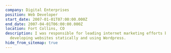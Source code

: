 ```yaml
---
company: Digital Enterprises
position: Web Developer
start_date: 2007-01-01T07:00:00.000Z
end_date: 2007-04-01T06:00:00.000Z
location: Fort Collins, CO
description: I was responsible for leading internet marketing efforts by
  developing websites statically and using Wordpress.
hide_from_sitemap: true
---
```

